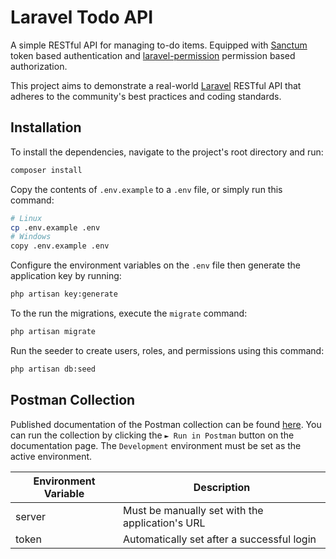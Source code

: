 # Laravel Todo API

A simple RESTful API for managing to-do items. Equipped with [Sanctum](https://laravel.com/docs/master/sanctum) token based authentication and [laravel-permission](https://github.com/spatie/laravel-permission) permission based authorization.

This project aims to demonstrate a real-world [Laravel](https://laravel.com/) RESTful API that adheres to the community's best practices and coding standards.

## Installation

To install the dependencies, navigate to the project's root directory and run:

```bash
composer install
```

Copy the contents of `.env.example` to a `.env` file, or simply run this command:

```bash
# Linux
cp .env.example .env
# Windows
copy .env.example .env
```

Configure the environment variables on the `.env` file then generate the application key by running:

```bash
php artisan key:generate
```

To the run the migrations, execute the `migrate` command:

```bash
php artisan migrate
```

Run the seeder to create users, roles, and permissions using this command:

```bash
php artisan db:seed
```

## Postman Collection

Published documentation of the Postman collection can be found [here](https://documenter.getpostman.com/view/8446183/TVmMewh8). You can run the collection by clicking the `► Run in Postman` button on the documentation page. The `Development` environment must be set as the active environment.

| Environment Variable | Description                                     |
| -------------------- | ----------------------------------------------- |
| server               | Must be manually set with the application's URL |
| token                | Automatically set after a successful login      |
